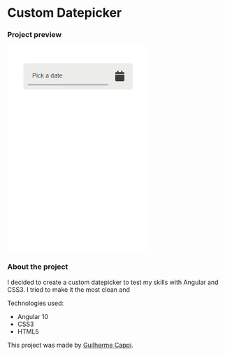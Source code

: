 # Custom Datepicker
### Project preview

![datepicker-preview](https://github.com/guilhermecappi/Custom-Datepicker/blob/main/datepicker.gif)

### About the project

I decided to create a custom datepicker to test my skills with Angular and CSS3. I tried to make it the most clean and 

Technologies used:

- Angular 10
- CSS3
- HTML5

This project was made by [Guilherme Cappi](https://www.linkedin.com/in/guilherme-cappi-a798331b4/).
